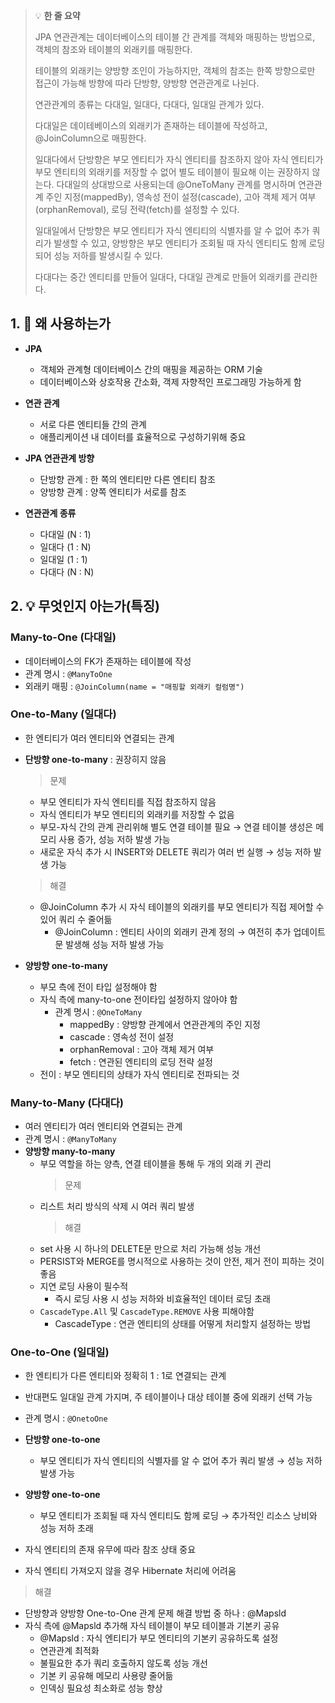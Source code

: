 > 💡 **한 줄 요약**
>
> JPA 연관관계는 데이터베이스의 테이블 간 관계를 객체와 매핑하는 방법으로, 객체의 참조와 테이블의 외래키를 매핑한다.
>
> 테이블의 외래키는 양방향 조인이 가능하지만, 객체의 참조는 한쪽 방향으로만 접근이 가능해 방향에 따라 단방향, 양방향 연관관계로 나뉜다.
>
> 연관관계의 종류는 다대일, 일대다, 다대다, 일대일 관계가 있다.
>
> 다대일은 데이테베이스의 외래키가 존재하는 테이블에 작성하고, @JoinColumn으로 매핑한다.
>
> 일대다에서 단방향은 부모 엔티티가 자식 엔티티를 참조하지 않아 자식 엔티티가 부모 엔티티의 외래키를 저장할 수 없어 별도 테이블이 필요해 이는 권장하지 않는다. 다대일의 상대방으로 사용되는데 @OneToMany 관계를 명시하며 연관관계 주인 지정(mappedBy), 영속성 전이 설정(cascade), 고아 객체 제거 여부(orphanRemoval), 로딩 전략(fetch)를 설정할 수 있다.
>
> 일대일에서 단방향은 부모 엔티티가 자식 엔티티의 식별자를 알 수 없어 추가 쿼리가 발생할 수 있고, 양방향은 부모 엔티티가 조회될 때 자식 엔티티도 함께 로딩 되어 성능 저하를 발생시킬 수 있다.
>
> 다대다는 중간 엔티티를 만들어 일대다, 다대일 관계로 만들어 외래키를 관리한다.

## 1. 🤔 왜 사용하는가

- **JPA**
  - 객체와 관계형 데이터베이스 간의 매핑을 제공하는 ORM 기술
  - 데이터베이스와 상호작용 간소화, 객제 자향적인 프로그래밍 가능하게 함
- **연관 관계**

  - 서로 다른 엔티티들 간의 관계
  - 애플리케이션 내 데이터를 효율적으로 구성하기위해 중요

- **JPA 연관관계 방향**
  - 단방향 관계 : 한 쪽의 엔티티만 다른 엔티티 참조
  - 양방향 관계 : 양쪽 엔티티가 서로를 참조
- **연관관계 종류**
  - 다대일 (N : 1)
  - 일대다 (1 : N)
  - 일대일 (1 : 1)
  - 다대다 (N : N)

## 2. 💡 무엇인지 아는가(특징)

### **Many-to-One (다대일)**

- 데이터베이스의 FK가 존재하는 테이블에 작성
- 관계 명시 : `@ManyToOne`
- 외래키 매핑 : `@JoinColumn(name = "매핑할 외래키 컬럼명")`

### **One-to-Many (일대다)**

- 한 엔티티가 여러 엔티티와 연결되는 관계
- **단방향 one-to-many** : 권장히지 않음

  > 문제

  - 부모 엔티티가 자식 엔티티를 직접 참조하지 않음
  - 자식 엔티티가 부모 엔티티의 외래키를 저장할 수 없음
  - 부모-자식 간의 관계 관리위해 별도 연결 테이블 필요
    → 연결 테이블 생성은 메모리 사용 증가, 성능 저하 발생 가능
  - 새로운 자식 추가 시 INSERT와 DELETE 쿼리가 여러 번 실행
    → 성능 저하 발생 가능

  > 해결

  - @JoinColumn 추가 시 자식 테이블의 외래키를 부모 엔티티가 직접 제어할 수 있어 쿼리 수 줄어듦
    - @JoinColumn : 엔티티 사이의 외래키 관계 정의
      → 여전히 추가 업데이트문 발생해 성능 저하 발생 가능

- **양방향 one-to-many**
  - 부모 측에 전이 타입 설정해야 함
  - 자식 측에 many-to-one 전이타입 설정하지 않아야 함
    - 관계 명시 : `@OneToMany`
      - mappedBy : 양방향 관계에서 연관관계의 주인 지정
      - cascade : 영속성 전이 설정
      - orphanRemoval : 고아 객체 제거 여부
      - fetch : 연관된 엔티티의 로딩 전략 설정
  - 전이 : 부모 엔티티의 상태가 자식 엔티티로 전파되는 것

### **Many-to-Many (다대다)**

- 여러 엔티티가 여러 엔티티와 연결되는 관계
- 관계 명시 : `@ManyToMany`
- **양방향 many-to-many**
  - 부모 역할을 하는 양측, 연결 테이블을 통해 두 개의 외래 키 관리
    > 문제
  - 리스트 처리 방식의 삭제 시 여러 쿼리 발생
    > 해결
  - set 사용 시 하나의 DELETE문 만으로 처리 가능해 성능 개선
  - PERSIST와 MERGE를 명시적으로 사용하는 것이 안전, 제거 전이 피하는 것이 좋음
  - 지연 로딩 사용이 필수적
    - 즉시 로딩 사용 시 성능 저하와 비효율적인 데이터 로딩 초래
  - `CascadeType.All` 및 `CascadeType.REMOVE` 사용 피해야함
    - CascadeType : 연관 엔티티의 상태를 어떻게 처리할지 설정하는 방법

### **One-to-One (일대일)**

- 한 엔티티가 다른 엔티티와 정확히 1 : 1로 연결되는 관계
- 반대편도 일대일 관계 가지며, 주 테이블이나 대상 테이블 중에 외래키 선택 가능
- 관계 명시 : `@OnetoOne`

- **단방향 one-to-one**
  - 부모 엔티티가 자식 엔티티의 식별자를 알 수 없어 추가 쿼리 발생
    → 성능 저하 발생 가능
- **양방향 one-to-one**

  - 부모 엔티티가 조회될 때 자식 엔티티도 함께 로딩
    → 추가적인 리소스 낭비와 성능 저하 초래

- 자식 엔티티의 존재 유무에 따라 참조 상태 중요
- 자식 엔티티 가져오지 않을 경우 Hibernate 처리에 어려움

> 해결

- 단방향과 양방향 One-to-One 관계 문제 해결 방법 중 하나 : @Mapsld
- 자식 측에 @Mapsld 추가해 자식 테이블이 부모 테이블과 기본키 공유
  - @Mapsld : 자식 엔티티가 부모 엔티티의 기본키 공유하도록 설정
  - 연관관계 최적화
  - 불필요한 추가 쿼리 호출하지 않도록 성능 개선
  - 기본 키 공유해 메모리 사용량 줄어듦
  - 인덱싱 필요성 최소화로 성능 향상
